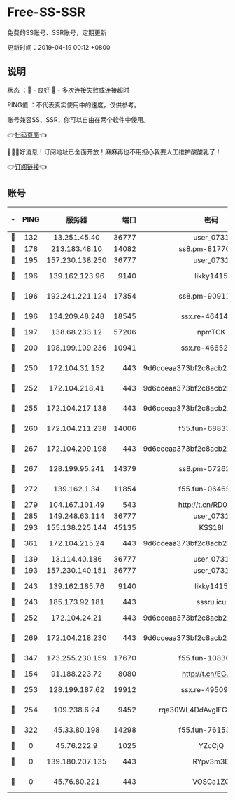 # Free-SS-SSR

免费的SS账号、SSR账号，定期更新

更新时间：2019-04-19 00:12 +0800

## 说明

状态     ：🙂 - 良好 🙁 - 多次连接失败或连接超时

PING值   ：不代表真实使用中的速度，仅供参考。

账号兼容SS、SSR，你可以自由在两个软件中使用。

👉[扫码页面](https://liesauer.github.io/Free-SS-SSR/)👈

🎉🎉🎉好消息！订阅地址已全面开放！麻麻再也不用担心我要人工维护酸酸乳了！

👉[订阅链接](https://www.liesauer.net/yogurt/subscribe?ACCESS_TOKEN=DAYxR3mMaZAsaqUb)👈

## 账号

|-|PING|服务器|端口|密码|加密方式|区域|
|:----:|:----:|:-----:|-----:|:----:|:----:|:----:|
|🙂|132|13.251.45.40|36777|user_0731|chacha20|SG|
|🙂|178|213.183.48.10|14082|ss8.pm-81770176|rc4-md5|RU|
|🙂|195|157.230.138.250|36777|user_0731|chacha20|US|
|🙂|196|139.162.123.96|9140|likky1415|aes-256-cfb|JP|
|🙂|196|192.241.221.124|17354|ss8.pm-90911849|aes-256-cfb|US|
|🙂|196|134.209.48.248|18545|ssx.re-46414976|aes-256-cfb|US|
|🙂|197|138.68.233.12|57206|npmTCK|rc4-md5|US|
|🙂|200|198.199.109.236|10941|ssx.re-46652544|aes-256-cfb|US|
|🙂|250|172.104.31.152|443|9d6cceaa373bf2c8acb22e60b6a58be6|aes-256-cfb|US|
|🙂|252|172.104.218.41|443|9d6cceaa373bf2c8acb22e60b6a58be6|aes-256-cfb|US|
|🙂|255|172.104.217.138|443|9d6cceaa373bf2c8acb22e60b6a58be6|aes-256-cfb|US|
|🙂|260|172.104.211.238|14006|f55.fun-68833628|aes-256-cfb|US|
|🙂|267|172.104.209.198|443|9d6cceaa373bf2c8acb22e60b6a58be6|aes-256-cfb|US|
|🙂|267|128.199.95.241|14379|ss8.pm-07262582|aes-256-cfb|SG|
|🙂|272|139.162.1.34|11854|f55.fun-06465313|aes-256-cfb|SG|
|🙂|279|104.167.101.49|543|http://t.cn/RD0D7sx|rc4-md5|CA|
|🙂|285|149.248.63.114|36777|user_0731|chacha20|CA|
|🙂|293|155.138.225.144|45135|KSS18l|rc4-md5|US|
|🙂|361|172.104.215.24|443|9d6cceaa373bf2c8acb22e60b6a58be6|aes-256-cfb|US|
|🙂|139|13.114.40.186|36777|user_0731|chacha20|JP|
|🙂|193|157.230.140.151|36777|user_0731|chacha20|US|
|🙂|243|139.162.185.76|9140|likky1415|aes-256-cfb|DE|
|🙂|243|185.173.92.181|443|sssru.icu|rc4-md5|RU|
|🙂|252|172.104.24.21|443|9d6cceaa373bf2c8acb22e60b6a58be6|aes-256-cfb|US|
|🙂|269|172.104.218.230|443|9d6cceaa373bf2c8acb22e60b6a58be6|aes-256-cfb|US|
|🙂|347|173.255.230.159|17670|f55.fun-10830898|aes-256-cfb|US|
|🙁|154|91.188.223.72|8080|http://t.cn/EGJIyrl|rc4-md5|RU|
|🙁|253|128.199.187.62|19912|ssx.re-49509781|aes-256-cfb|SG|
|🙁|254|109.238.6.24|9452|rqa30WL4DdAvgIFG6Fs3znzTa|aes-256-cfb|FR|
|🙁|322|45.33.80.198|14298|f55.fun-76153694|aes-256-cfb|US|
|🙁|0|45.76.222.9|1025|YZcCjQ|rc4-md5|JP|
|🙁|0|139.180.207.135|443|RYpv3m3D|aes-256-cfb|JP|
|🙁|0|45.76.80.221|443|VOSCa1ZG|aes-256-cfb|DE|
